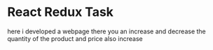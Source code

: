 # React Redux Task
here i developed a webpage there you an increase and decrease the quantity of the product and  price also increase 
